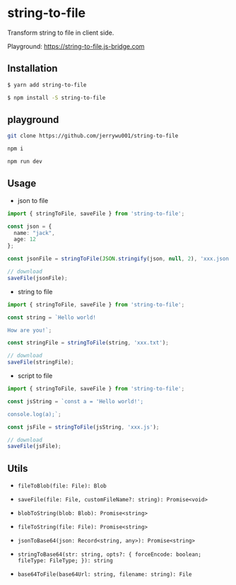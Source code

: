 # string-to-file

Transform string to file in client side.

Playground: https://string-to-file.js-bridge.com

## Installation

```bash
$ yarn add string-to-file
```

```bash
$ npm install -S string-to-file
```

## playground

```bash
git clone https://github.com/jerrywu001/string-to-file

npm i

npm run dev
```

## Usage

- json to file

```ts
import { stringToFile, saveFile } from 'string-to-file';

const json = {
  name: "jack",
  age: 12
};

const jsonFile = stringToFile(JSON.stringify(json, null, 2), 'xxx.json');

// download
saveFile(jsonFile);
```

- string to file

```ts
import { stringToFile, saveFile } from 'string-to-file';

const string = `Hello world!

How are you!`;

const stringFile = stringToFile(string, 'xxx.txt');

// download
saveFile(stringFile);
```

- script to file

```ts
import { stringToFile, saveFile } from 'string-to-file';

const jsString = `const a = 'Hello world!';

console.log(a);`;

const jsFile = stringToFile(jsString, 'xxx.js');

// download
saveFile(jsFile);
```

## Utils

- `fileToBlob(file: File): Blob`

- `saveFile(file: File, customFileName?: string): Promise<void>`

- `blobToString(blob: Blob): Promise<string>`

- `fileToString(file: File): Promise<string>`

- `jsonToBase64(json: Record<string, any>): Promise<string>`

- `stringToBase64(str: string, opts?: { forceEncode: boolean; fileType: FileType; }): string`

- `base64ToFile(base64Url: string, filename: string): File`